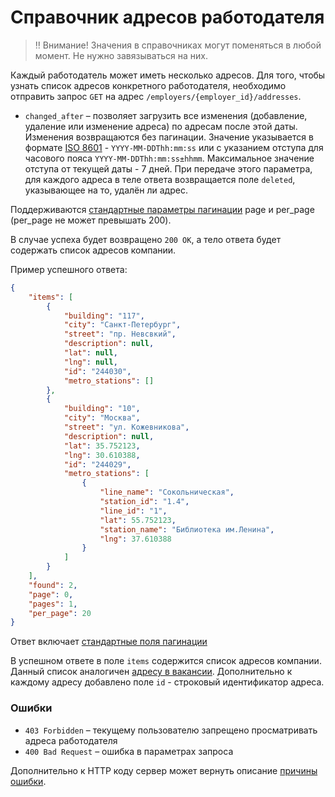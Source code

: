 # Справочник адресов работодателя

> ‼️ Внимание! Значения в справочниках могут поменяться в любой момент. Не нужно завязываться на них.

Каждый работодатель может иметь несколько адресов. Для того, чтобы узнать список
адресов конкретного работодателя, необходимо  отправить запрос `GET` на адрес
`/employers/{employer_id}/addresses`.

* `changed_after` – позволяет загрузить все изменения (добавление, удаление или изменение адреса) по адресам после этой даты.
  Изменения возвращаются без пагинации. Значение указывается в формате [ISO 8601](https://github.com/zarplata/api/blob/master/docs/general.md#date-format) -
  `YYYY-MM-DDThh:mm:ss` или c указанием отступа для часового пояса `YYYY-MM-DDThh:mm:ss±hhmm`. Максимальное значение 
  отступа от текущей даты - 7 дней. При передаче этого параметра, для каждого адреса в теле ответа возвращается поле
  `deleted`, указывающее на то, удалён ли адрес.

Поддерживаются [стандартные параметры пагинации](/docs/general.md#pagination) page и per_page (per_page не может превышать 200).

В случае успеха будет возвращено
`200 OK`, а тело ответа будет содержать список адресов компании.

Пример успешного ответа:

```json
{
    "items": [
        {
            "building": "117",
            "city": "Санкт-Петербург",
            "street": "пр. Невсвкий",
            "description": null,
            "lat": null,
            "lng": null,
            "id": "244030",
            "metro_stations": []
        },
        {
            "building": "10",
            "city": "Москва",
            "street": "ул. Кожевникова",
            "description": null,
            "lat": 35.752123,
            "lng": 30.610388,
            "id": "244029",
            "metro_stations": [
                {
                    "line_name": "Сокольническая",
                    "station_id": "1.4",
                    "line_id": "1",
                    "lat": 55.752123,
                    "station_name": "Библиотека им.Ленина",
                    "lng": 37.610388
                }
            ]
        }
    ],
    "found": 2,
    "page": 0,
    "pages": 1,
    "per_page": 20
}
```

Ответ включает [стандартные поля пагинации](/docs/general.md#pagination)

В успешном ответе в поле `items` содержится список адресов компании. Данный
список аналогичен [адресу в вакансии](address.md). Дополнительно к каждому
адресу добавлено поле `id` - строковый идентификатор адреса.

### Ошибки

* `403 Forbidden` – текущему пользователю запрещено просматривать адреса работодателя
* `400 Bad Request` – ошибка в параметрах запроса

Дополнительно к HTTP коду сервер может вернуть описание [причины ошибки](errors.md#oauth-get-errors).

